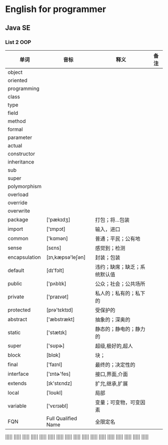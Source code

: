 # English for programmer
## Java SE 
### List 2 OOP

|单词|音标|释义|备注|
|---|---|---|---|
|object||||
|oriented||||
|programming||||
|class||||
|type||||
|field||||
|method||||
|formal||||
|parameter||||
|actual||||
|constructor||||
|inheritance||||
|sub||||
|super||||
|polymorphism||||
|overload||||
|override||||
|overwrite||||
|package| ['pækɪdʒ]|打包；将…包装||
|import| ['ɪmpɔt]|输入，进口||
|common|['kɑmən]|普通；平民；公有地||
|sense| [sɛns]|感觉到；检测||
|encapsulation| [ɪn,kæpsə'leʃən]|封装；包装||
|default|[dɪ'fɔlt]| 违约；缺席；缺乏；系统默认值||
|public|['pʌblɪk]|公众；社会；公共场所||
|private|['praɪvət]|私人的；私有的；私下的||
|protected|[prə'tɛktɪd]|受保护的||
|abstract|['æbstrækt]|抽象的；深奥的||
|static|['stætɪk]|静态的；静电的；静力的||
|super|['sʊpɚ]|超级,极好的,超人||
|block| [blɑk]|块；||
|final|['faɪnl]|最终的；决定性的||
|interface| ['ɪntɚ'fes]|接口,界面,介面||
|extends| [ɪk'stɛndz]|扩允,继承,扩展||
|local|[ˈloʊkl]|局部||
|variable| ['vɛrɪəbl]|变量；可变物，可变因素||
|FQN|Full Qualified Name|全限定名||

|||||
|||||
|||||
|||||
|||||
|||||
|||||
|||||
|||||
|||||
|||||
|||||
|||||
|||||
|||||
|||||
|||||

